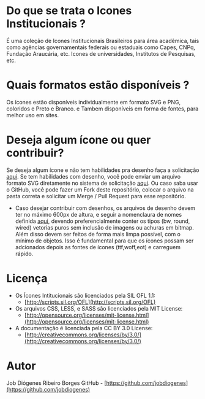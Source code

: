 # Do que se trata o Icones Institucionais ?

É uma coleção de Icones Institucionais Brasileiros para área acadêmica, tais como agẽncias governamentais federais ou estaduais como Capes, CNPq, Fundação Araucária, etc. Icones de universidades, Institutos de Pesquisas, etc.

# Quais formatos estão disponíveis ?

Os ícones estão disponíveis individualmente em formato SVG e PNG, coloridos e Preto e Branco. e Tambem disponíveis em forma de fontes, para melhor uso em sites.

# Deseja algum ícone ou quer contribuir?
Se deseja algum ícone e não tem habilidades pra desenho faça a solicitação [aqui](https://github.com/jobdiogenes/icones_institucionais/issues). 
Se tem habilidades com desenho, você pode enviar um arquivo formato SVG diretamente no sistema de solicitação [aqui](https://github.com/jobdiogenes/icones_institucionais/issues). Ou caso saba usar o GitHub, você pode fazer um Fork deste repositório, colocar o arquivo na pasta correta e solicitar um Merge / Pull Request para esse repositório.
- Caso desejar contribuir com desenhos, os arquivos de desenho devem ter no máximo 600px de altura, e seguir a nomenclaura de nomes definida [aqui](https://github.com/jobdiogenes/icones_institucionais/blob/master/icons/README.md), devendo preferencialmente conter os tipos (bw, round, wired) vetorias puros sem inclusão de imagens ou achuras em bitmap. Além disso devem ser feitos de forma mais limpa possível, com o mínimo de objetos. Isso é fundamental para que os ícones possam ser adcionados depois as fontes de ícones (ttf,woff,eot) e carreguem rápido.   

# Licença

- Os Ícones Intitucionais são licenciados pela  SIL OFL 1.1:
  - [http://scripts.sil.org/OFL](http://scripts.sil.org/OFL)
- Os arquivos CSS, LESS, e SASS são licenciados pela MIT License:
  - [http://opensource.org/licenses/mit-license.html](http://opensource.org/licenses/mit-license.html)
- A documentação é licenciada pela CC BY 3.0 License:
  - [http://creativecommons.org/licenses/by/3.0/](http://creativecommons.org/licenses/by/3.0/)

# Autor

Job Diógenes Ribeiro Borges
GitHub - [https://github.com/jobdiogenes](https://github.com/jobdiogenes)
